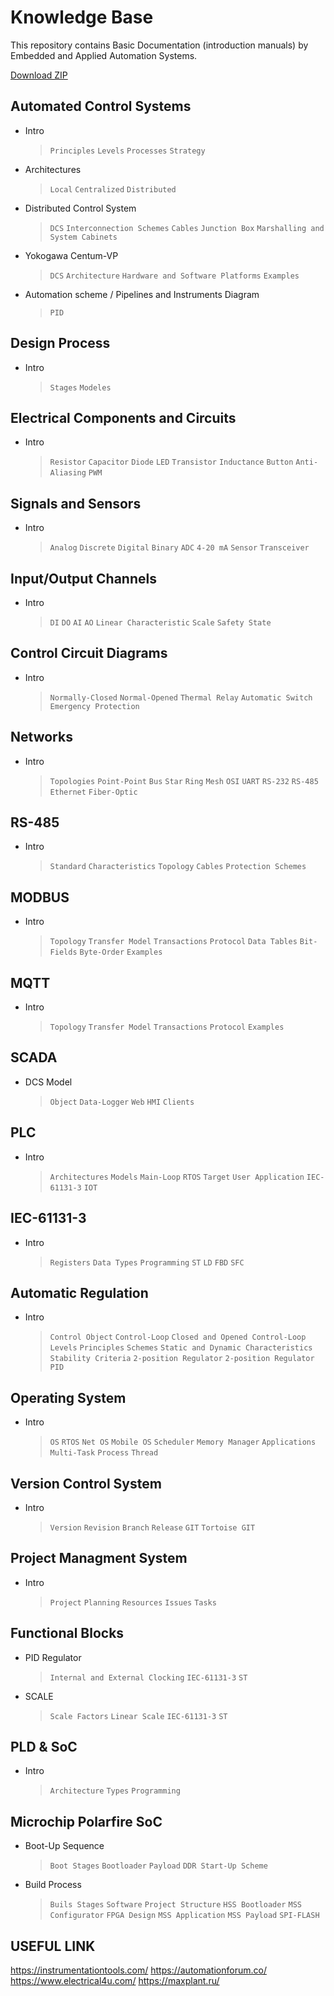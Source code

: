 # Knowledge Base

This repository contains Basic Documentation (introduction manuals) by Embedded and Applied Automation Systems.

[Download ZIP](https://github.com/atgroup09/knowledge-base/archive/refs/heads/main.zip)

## Automated Control Systems

- Intro
  > `Principles` `Levels` `Processes` `Strategy`
- Architectures
  > `Local` `Centralized` `Distributed`
- Distributed Control System
  > `DCS` `Interconnection Schemes` `Cables` `Junction Box` `Marshalling and System Cabinets`
- Yokogawa Centum-VP
  > `DCS` `Architecture` `Hardware and Software Platforms` `Examples`
- Automation scheme / Pipelines and Instruments Diagram
  > `PID`

## Design Process

- Intro
  > `Stages` `Modeles`

## Electrical Components and Circuits

- Intro
  > `Resistor` `Capacitor` `Diode` `LED` `Transistor` `Inductance` `Button` `Anti-Aliasing` `PWM`

## Signals and Sensors

- Intro
  > `Analog` `Discrete` `Digital` `Binary` `ADC` `4-20 mA` `Sensor` `Transceiver`

## Input/Output Channels

- Intro
  > `DI` `DO` `AI` `AO` `Linear Characteristic` `Scale` `Safety State`

## Control Circuit Diagrams

- Intro
  > `Normally-Closed` `Normal-Opened` `Thermal Relay` `Automatic Switch` `Emergency Protection`

## Networks

- Intro
  > `Topologies` `Point-Point` `Bus` `Star` `Ring` `Mesh` `OSI` `UART` `RS-232` `RS-485` `Ethernet` `Fiber-Optic`

## RS-485

- Intro
  > `Standard` `Characteristics` `Topology` `Cables` `Protection Schemes`

## MODBUS

- Intro
  > `Topology` `Transfer Model` `Transactions` `Protocol` `Data Tables` `Bit-Fields` `Byte-Order` `Examples`

## MQTT

- Intro
  > `Topology` `Transfer Model` `Transactions` `Protocol` `Examples`

## SCADA

- DCS Model
  > `Object` `Data-Logger` `Web` `HMI` `Clients`

## PLC

- Intro
  > `Architectures` `Models` `Main-Loop` `RTOS` `Target` `User Application` `IEC-61131-3` `IOT`

## IEC-61131-3

- Intro
  > `Registers` `Data Types` `Programming` `ST` `LD` `FBD` `SFC`

## Automatic Regulation

- Intro
  > `Control Object` `Control-Loop` `Closed and Opened Control-Loop` `Levels` `Principles` `Schemes` `Static and Dynamic Characteristics` `Stability Criteria` `2-position Regulator` `2-position Regulator` `PID`

## Operating System

- Intro
  > `OS` `RTOS` `Net OS` `Mobile OS` `Scheduler` `Memory Manager` `Applications` `Multi-Task` `Process` `Thread`

## Version Control System

- Intro
  > `Version` `Revision` `Branch` `Release` `GIT` `Tortoise GIT`

## Project Managment System

- Intro
  > `Project` `Planning` `Resources` `Issues` `Tasks`

## Functional Blocks

- PID Regulator
  > `Internal and External Clocking` `IEC-61131-3` `ST`
- SCALE
  > `Scale Factors` `Linear Scale` `IEC-61131-3` `ST`

## PLD & SoC

- Intro
  > `Architecture` `Types` `Programming`

## Microchip Polarfire SoC

- Boot-Up Sequence
  > `Boot Stages` `Bootloader` `Payload` `DDR Start-Up Scheme`
- Build Process
  > `Buils Stages` `Software` `Project Structure` `HSS Bootloader` `MSS Configurator` `FPGA Design` `MSS Application` `MSS Payload` `SPI-FLASH`

## USEFUL LINK
https://instrumentationtools.com/
https://automationforum.co/
https://www.electrical4u.com/
https://maxplant.ru/
